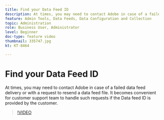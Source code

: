 ```yaml
---
title: Find your Data Feed ID
description: At times, you may need to contact Adobe in case of a failed data feed delivery or with a request to resend a data feed file. It becomes convenient for customer support team to handle such requests if the Data feed ID is provided by the customer. 
feature: Admin Tools, Data Feeds, Data Configuration and Collection
topic: Administration
role: Business User, Administrator
level: Beginner
doc-type: feature video
thumbnail: 335747.jpg
kt: KT-8464

---
```

# Find your Data Feed ID
At times, you may need to contact Adobe in case of a failed data feed delivery or with a request to resend a data feed file. It becomes convenient for customer support team to handle such requests if the Data feed ID is provided by the customer.


>[!VIDEO](https://publish.tv.adobe.com/bucket/1/category/5568/video/335747/)
